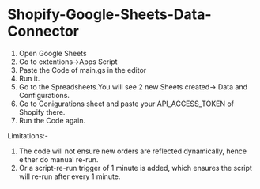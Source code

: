 # Shopify-Google-Sheets-Data-Connector

1. Open Google Sheets
2. Go to extentions->Apps Script
3. Paste the Code of main.gs in the editor
4. Run it.
5. Go to the Spreadsheets.You will see 2 new Sheets created-> Data and Configurations.
6. Go to Conigurations sheet and paste your API_ACCESS_TOKEN of Shopify there.
7. Run the Code again.


Limitations:-
1. The code will not ensure new orders are reflected dynamically, hence either do manual re-run.
2. Or a script-re-run trigger of 1 minute is added, which ensures the script will re-run after every 1 minute.
